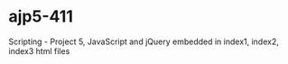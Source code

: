# ajp5-411
Scripting - Project 5, JavaScript and jQuery embedded in index1, index2, index3 html files

